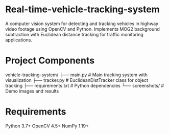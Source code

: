 # Real-time-vehicle-tracking-system
A computer vision system for detecting and tracking vehicles in highway video footage using OpenCV and Python. Implements MOG2 background subtraction with Euclidean distance tracking for traffic monitoring applications.
# Project Components
vehicle-tracking-system/
├── main.py              # Main tracking system with visualization
├── tracker.py           # EuclideanDistTracker class for object tracking
├── requirements.txt     # Python dependencies
└── screenshots/         # Demo images and results
# Requirements
Python 3.7+
OpenCV 4.5+
NumPy 1.19+

